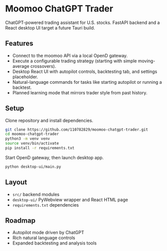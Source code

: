 # Moomoo ChatGPT Trader

ChatGPT-powered trading assistant for U.S. stocks. FastAPI backend and a React desktop UI target a future Tauri build.

## Features

- Connect to the moomoo API via a local OpenD gateway.
- Execute a configurable trading strategy (starting with simple moving-average crossovers).
- Desktop React UI with autopilot controls, backtesting tab, and settings placeholder.
- Natural-language commands for tasks like starting autopilot or running a backtest.
- Planned learning mode that mirrors trader style from past history.

## Setup
Clone repository and install dependencies.

```bash
git clone https://github.com/110782829/moomoo-chatgpt-trader.git
cd moomoo-chatgpt-trader
python3 -m venv venv
source venv/bin/activate
pip install -r requirements.txt
```

Start OpenD gateway, then launch desktop app.

```bash
python desktop-ui/main.py
```

## Layout
- `src/` backend modules
- `desktop-ui/` PyWebview wrapper and React HTML page
- `requirements.txt` dependencies

## Roadmap
- Autopilot mode driven by ChatGPT
- Rich natural language controls
- Expanded backtesting and analysis tools
